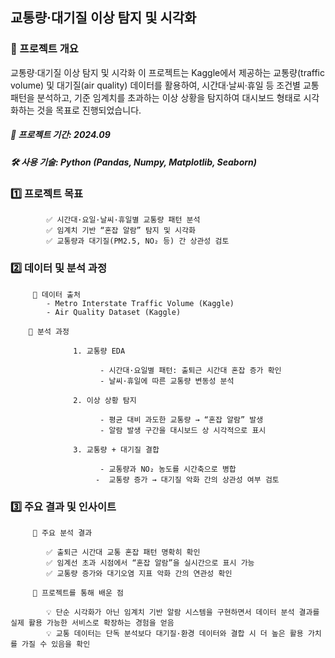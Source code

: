 ## 교통량·대기질 이상 탐지 및 시각화

### 📌 프로젝트 개요

교통량·대기질 이상 탐지 및 시각화
이 프로젝트는 Kaggle에서 제공하는 교통량(traffic volume) 및 대기질(air quality) 데이터를 활용하여,
시간대·날씨·휴일 등 조건별 교통 패턴을 분석하고, 기준 임계치를 초과하는 이상 상황을 탐지하여
대시보드 형태로 시각화하는 것을 목표로 진행되었습니다.

##### 📆 프로젝트 기간: 2024.09
##### 🛠 사용 기술: Python (Pandas, Numpy, Matplotlib, Seaborn)


  ### 1️⃣ 프로젝트 목표

            ✅ 시간대·요일·날씨·휴일별 교통량 패턴 분석
            ✅ 임계치 기반 “혼잡 알람” 탐지 및 시각화
            ✅ 교통량과 대기질(PM2.5, NO₂ 등) 간 상관성 검토

  ### 2️⃣ 데이터 및 분석 과정
         📌 데이터 출처
            - Metro Interstate Traffic Volume (Kaggle)
            - Air Quality Dataset (Kaggle)

        📌 분석 과정

                  1. 교통량 EDA

                        - 시간대·요일별 패턴: 출퇴근 시간대 혼잡 증가 확인
                        - 날씨·휴일에 따른 교통량 변동성 분석

                  2. 이상 상황 탐지

                        - 평균 대비 과도한 교통량 → “혼잡 알람” 발생
                        - 알람 발생 구간을 대시보드 상 시각적으로 표시

                  3. 교통량 + 대기질 결합

                        - 교통량과 NO₂ 농도를 시간축으로 병합
                       -  교통량 증가 → 대기질 악화 간의 상관성 여부 검토

  ### 3️⃣ 주요 결과 및 인사이트
         📌 주요 분석 결과

            ✅ 출퇴근 시간대 교통 혼잡 패턴 명확히 확인
            ✅ 임계선 초과 시점에서 “혼잡 알람”을 실시간으로 표시 가능
            ✅ 교통량 증가와 대기오염 지표 악화 간의 연관성 확인

         📌 프로젝트를 통해 배운 점

            💡 단순 시각화가 아닌 임계치 기반 알람 시스템을 구현하면서 데이터 분석 결과를 실제 활용 가능한 서비스로 확장하는 경험을 얻음
            💡 교통 데이터는 단독 분석보다 대기질·환경 데이터와 결합 시 더 높은 활용 가치를 가질 수 있음을 확인
